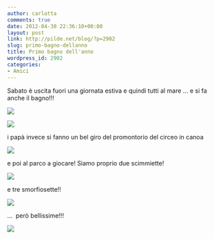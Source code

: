```yaml
---
author: carlotta
comments: true
date: 2012-04-30 22:36:10+00:00
layout: post
link: http://pilde.net/blog/?p=2902
slug: primo-bagno-dellanno
title: Primo bagno dell'anno
wordpress_id: 2902
categories:
- Amici
---
```


Sabato è uscita fuori una giornata estiva e quindi tutti al mare ... e si fa anche il bagno!!!

![](http://pilde.net/blog/wp-content/uploads/2012/05/mare_marghe.jpg)

![](http://pilde.net/blog/wp-content/uploads/2012/05/mati_ghiacciolo.jpg)

i papà invece si fanno un bel giro del promontorio del circeo in canoa

![](http://pilde.net/blog/wp-content/uploads/2012/05/canoa_bimbe.jpg)

e poi al parco a giocare! Siamo proprio due scimmiette!

![](http://pilde.net/blog/wp-content/uploads/2012/05/scimmie_redux.jpg)

e tre smorfiosette!!

![](http://pilde.net/blog/wp-content/uploads/2012/05/smorfiose.jpg)

...  però bellissime!!!

![](http://pilde.net/blog/wp-content/uploads/2012/05/matilde.jpg)
